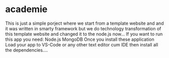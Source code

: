 # academie
This is just a simple porject where we start from a template website and and it was written in smarty framework but we do technology transformation of this template website
and changed it to the node.js now...
If you want to run this app you need:
Node.js
MongoDB
Once you install these application
Load your app to VS-Code or any other text editor cum IDE then install all the dependencies....

